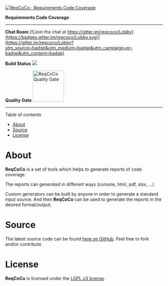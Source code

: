 [![ReqCoCo : Requirements Code Coverage](https://paissad.github.io/reqcoco/img/reqcoco-logo-orig.png "ReqCoCo : Requirements Code Coverage")](https://paissad.github.io/reqcoco)

**Requirements Code Coverage**

----------

**Chat Room** [![Join the chat at https://gitter.im/reqcoco/Lobby](https://badges.gitter.im/reqcoco/Lobby.svg)](https://gitter.im/reqcoco/Lobby?utm_source=badge&utm_medium=badge&utm_campaign=pr-badge&utm_content=badge)

**Build Status** <a target="_blank" href ="https://travis-ci.org/paissad/reqcoco"><img src="https://travis-ci.org/paissad/reqcoco.svg?branch=master" /></a>

**Quality Gate** <a target="_blank" href="https://sonarqube.com/dashboard?id=net.paissad.tools.reqcoco%3Areqcoco-parent"><img alt="ReqCoCo Quality Gate" src="https://www.sonarqube.org/assets/logo-31ad3115b1b4b120f3d1efd63e6b13ac9f1f89437f0cf6881cc4d8b5603a52b4.svg" width="100px"></a>

----------

Table of contents

- [About](#about)
- [Source](#source)
- [License](#license)


# About

**ReqCoCo** is a set of tools which helps to generate reports of code coverage.

The reports can generated in different ways (console, html, pdf, xlsx, ...)

Custom generators can be built by anyone in order to generate a standard input source. And then **ReqCoCo** can be used to generate the reports in the
desired format/output.


# Source

The latest source code can be found [here on GitHub](https://github.com/paissad/reqcoco "ReqCoCo"). Feel free to fork and/or contribute.

# License

**ReqCoCo** is licensed under the [LGPL v3 license](https://raw.githubusercontent.com/paissad/reqcoco/master/LICENSE "License"). 

